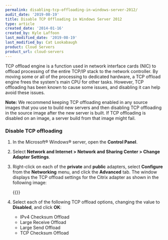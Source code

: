 ```yaml
---
permalink: disabling-tcp-offloading-in-windows-server-2012/
audit_date: '2019-08-19'
title: Disable TCP Offloading in Windows Server 2012
type: article
created_date: '2014-01-16'
created_by: Kyle Laffoon
last_modified_date: '2019-08-19'
last_modified_by: Cat Lookabaugh
product: Cloud Servers
product_url: cloud-servers
---
```


TCP offload engine is a function used in network interface cards (NIC)
to offload processing of the entire TCP/IP stack to the network
controller. By moving some or all of the processing to dedicated
hardware, a TCP offload engine frees the system's main CPU for other
tasks. However, TCP offloading has been known to cause some issues, and
disabling it can help avoid these issues.

**Note:** We recommend keeping TCP offloading enabled in any source
images that you use to build new servers and then disabling TCP
offloading in the source image after the new server is built. If TCP
offloading is disabled on an image, a server build from that image might
fail. 

### Disable TCP offloading

1.  In the Microsoft&reg; Windows&reg; server, open the **Control Panel**.

2.  Select **Network and Internet > Network and Sharing Center > Change Adapter Settings**.

3.  Right-click on each of the **private** and **public** adapters,
    select **Configure** from the **Networking** menu, and click
    the **Advanced** tab. The window displays the TCP offload settings for the
    Citrix adapter as shown in the following image:

    {{<image src="TCPOffloading9.png" alt="" title="">}}

4.  Select each of the following TCP offload options, changing the value to **Disabled**, and click **OK**:

    -   IPv4 Checksum Offload
    -   Large Receive Offload
    -   Large Send Offload
    -   TCP Checksum Offload
